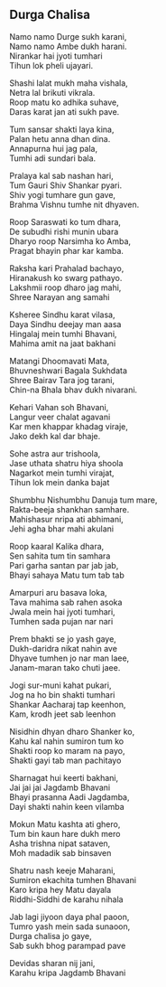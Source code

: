 ## Durga Chalisa


Namo namo Durge sukh karani,  
Namo namo Ambe dukh harani.  
Nirankar hai jyoti tumhari  
Tihun lok pheli ujayari.

Shashi lalat mukh maha vishala,  
Netra lal brikuti vikrala.  
Roop matu ko adhika suhave,  
Daras karat jan ati sukh pave.

Tum sansar shakti laya kina,  
Palan hetu anna dhan dina.  
Annapurna hui jag pala,  
Tumhi adi sundari bala.

Pralaya kal sab nashan hari,  
Tum Gauri Shiv Shankar pyari.  
Shiv yogi tumhare gun gave,  
Brahma Vishnu tumhe nit dhyaven.

Roop Saraswati ko tum dhara,  
De subudhi rishi munin ubara  
Dharyo roop Narsimha ko Amba,  
Pragat bhayin phar kar kamba.

Raksha kari Prahalad bachayo,  
Hiranakush ko swarg pathayo.  
Lakshmii roop dharo jag mahi,  
Shree Narayan ang samahi

Ksheree Sindhu karat vilasa,  
Daya Sindhu deejay man aasa  
Hingalaj mein tumhi Bhavani,  
Mahima amit na jaat bakhani

Matangi Dhoomavati Mata,  
Bhuvneshwari Bagala Sukhdata  
Shree Bairav Tara jog tarani,  
Chin-na Bhala bhav dukh nivarani.

Kehari Vahan soh Bhavani,  
Langur veer chalat agavani  
Kar men khappar khadag viraje,  
Jako dekh kal dar bhaje.

Sohe astra aur trishoola,  
Jase uthata shatru hiya shoola  
Nagarkot mein tumhi virajat,  
Tihun lok mein danka bajat

Shumbhu Nishumbhu Danuja tum mare,  
Rakta-beeja shankhan samhare.  
Mahishasur nripa ati abhimani,  
Jehi agha bhar mahi akulani

Roop kaaral Kalika dhara,  
Sen sahita tum tin samhara  
Pari garha santan par jab jab,  
Bhayi sahaya Matu tum tab tab

Amarpuri aru basava loka,  
Tava mahima sab rahen asoka  
Jwala mein hai jyoti tumhari,  
Tumhen sada pujan nar nari

Prem bhakti se jo yash gaye,  
Dukh-daridra nikat nahin ave  
Dhyave tumhen jo nar man laee,  
Janam-maran tako chuti jaee.

Jogi sur-muni kahat pukari,  
Jog na ho bin shakti tumhari  
Shankar Aacharaj tap keenhon,  
Kam, krodh jeet sab leenhon

Nisidhin dhyan dharo Shanker ko,  
Kahu kal nahin sumiron tum ko  
Shakti roop ko maram na payo,  
Shakti gayi tab man pachitayo

Sharnagat hui keerti bakhani,  
Jai jai jai Jagdamb Bhavani  
Bhayi prasanna Aadi Jagdamba,  
Dayi shakti nahin keen vilamba

Mokun Matu kashta ati ghero,  
Tum bin kaun hare dukh mero  
Asha trishna nipat sataven,  
Moh madadik sab binsaven

Shatru nash keeje Maharani,  
Sumiron ekachita tumhen Bhavani  
Karo kripa hey Matu dayala  
Riddhi-Siddhi de karahu nihala

Jab lagi jiyoon daya phal paoon,  
Tumro yash mein sada sunaoon,  
Durga chalisa jo gaye,  
Sab sukh bhog parampad pave

Devidas sharan nij jani,  
Karahu kripa Jagdamb Bhavani

